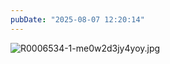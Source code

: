 ```yaml
---
pubDate: "2025-08-07 12:20:14"
---
```


![R0006534-1-me0w2d3jy4yoy.jpg](https://cdn.jsdelivr.net/gh/SUNSIR007/picx-images-hosting@master/images/2025/08/R0006534-1-me0w2d3jy4yoy.jpg)
